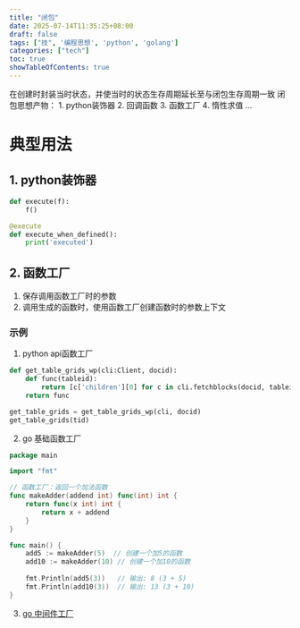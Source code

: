 ```yaml
---
title: "闭包"
date: 2025-07-14T11:35:25+08:00
draft: false
tags: ["技", '编程思想', 'python', 'golang']
categories: ["tech"]
toc: true
showTableOfContents: true
---
```



在创建时封装当时状态，并使当时的状态生存周期延长至与闭包生存周期一致
闭包思想产物：
    1. python装饰器
    2. 回调函数
    3. 函数工厂
    4. 惰性求值
    ...

# 典型用法
## 1. python装饰器
```python
def execute(f):
    f()

@execute
def execute_when_defined():
    print('executed')

```
## 2. 函数工厂
1. 保存调用函数工厂时的参数
2. 调用生成的函数时，使用函数工厂创建函数时的参数上下文
### 示例
1. python api函数工厂
```python
def get_table_grids_wp(cli:Client, docid):
    def func(tableid):
        return [c['children'][0] for c in cli.fetchblocks(docid, tableid)['data']['items']]
    return func

get_table_grids = get_table_grids_wp(cli, docid)
get_table_grids(tid)
```
2. go 基础函数工厂
```go
package main

import "fmt"

// 函数工厂：返回一个加法函数
func makeAdder(addend int) func(int) int {
    return func(x int) int {
        return x + addend
    }
}

func main() {
    add5 := makeAdder(5)  // 创建一个加5的函数
    add10 := makeAdder(10) // 创建一个加10的函数
    
    fmt.Println(add5(3))   // 输出: 8 (3 + 5)
    fmt.Println(add10(3))  // 输出: 13 (3 + 10)
}
```
3. [go 中间件工厂](/nayun.github.io/tech/general/中间件工厂)